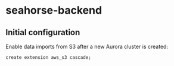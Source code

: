 # seahorse-backend

## Initial configuration
Enable data imports from S3 after a new Aurora cluster is created:
```postgresql
create extension aws_s3 cascade;
```
